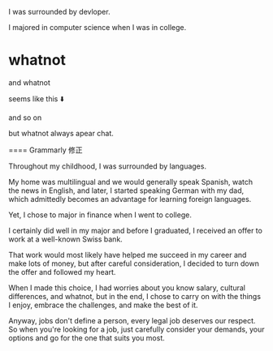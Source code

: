 I was surrounded by devloper.

I majored in computer science when I was in college.

# whatnot

and whatnot 

seems like this ⬇️

and so on

but whatnot always apear chat.





==== Grammarly 修正



Throughout my childhood, I was surrounded by languages.

My home was multilingual and we would generally speak Spanish, watch the news in English, and later, I started speaking German with my dad, which admittedly becomes an advantage for learning foreign languages.

Yet, I chose to major in finance when I went to college.

I certainly did well in my major and before I graduated, I received an offer to work at a well-known Swiss bank.

That work would most likely have helped me succeed in my career and make lots of money, but after careful consideration, I decided to turn down the offer and followed my heart.

When I made this choice, I had worries about you know salary, cultural differences, and whatnot, but in the end, I chose to carry on with the things I enjoy, embrace the challenges, and make the best of it.

Anyway, jobs don't define a person, every legal job deserves our respect. So when you're looking for a job, just carefully consider your demands, your options and go for the one that suits you most.

